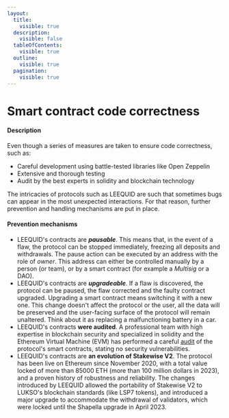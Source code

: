 ```yaml
---
layout:
  title:
    visible: true
  description:
    visible: false
  tableOfContents:
    visible: true
  outline:
    visible: true
  pagination:
    visible: true
---
```


# Smart contract code correctness

#### Description

Even though a series of measures are taken to ensure code correctness, such as:

* Careful development using battle-tested libraries like Open Zeppelin
* Extensive and thorough testing
* Audit by the best experts in solidity and blockchain technology

The intricacies of protocols such as LEEQUID are such that sometimes bugs can appear in the most unexpected interactions. For that reason, further prevention and handling mechanisms are put in place.&#x20;

#### Prevention mechanisms

* LEEQUID's contracts are _**pausable**_. This means that, in the event of a flaw, the protocol can be stopped immediately, freezing all deposits and withdrawals. The pause action can be executed by an address with the role of _owner_. This address can either be controlled manually by a person (or team), or by a smart contract (for example a _Multisig_ or a DAO).&#x20;
* LEEQUID's contracts are _**upgradeable**_. If a flaw is discovered, the protocol can be paused, the flaw corrected and the faulty contract upgraded. Upgrading a smart contract means switching it with a new one. This change doesn't affect the protocol or the user, all the data will be preserved and the user-facing surface of the protocol will remain unaltered. Think about it as replacing a malfunctioning battery in a car.&#x20;
* LEEQUID's contracts **were audited**. A professional team with high expertise in blockchain security and specialized in solidity and the Ethereum Virtual Machine (EVM) has performed a careful [audit](https://consensys.io/diligence/audits/2023/09/leequid-staking/#no-protection-of-uninitialized-implementation-contracts-from-attacker) of the protocol's smart contracts, stating no security vulnerabilities.
* LEEQUID's contracts are **an evolution of Stakewise V2**. The protocol has been live on Ethereum since November 2020, with a total value locked of more than 85000 ETH (more than 100 million dollars in 2023), and a proven history of robustness and reliability. The changes introduced by LEEQUID allowed the portability of Stakewise V2 to LUKSO's blockchain standards (like LSP7 tokens), and introduced a major upgrade to accommodate the withdrawal of validators, which were locked until the Shapella upgrade in April 2023.&#x20;
